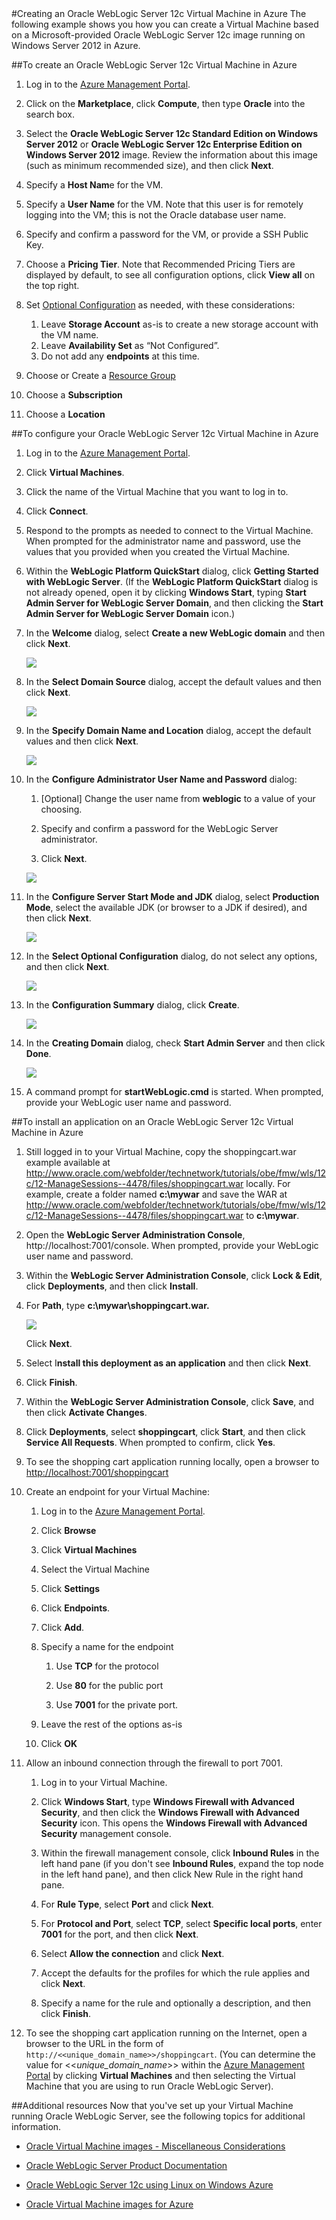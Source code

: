 <properties title="Creating an Oracle WebLogic Server 12c Virtual Machine in Azure" pageTitle="Creating an Oracle WebLogic Server 12c Virtual Machine in Azure" description="Step through an example of creating an Oracle WebLogic Server 12c virtual machine running Windows Server 2012 in Windows Azure." services="virtual-machines" authors="bbenz" documentationCenter=""/>
<tags ms.service="virtual-machines" ms.date="06/22/2015" wacn.date=""/>
#Creating an Oracle WebLogic Server 12c Virtual Machine in Azure
The following example shows you how you can create a Virtual Machine based on a Microsoft-provided Oracle WebLogic Server 12c image running on Windows Server 2012 in Azure.

##To create an Oracle WebLogic Server 12c Virtual Machine in Azure

1. Log in to the [Azure Management Portal](https://manage.windowsazure.cn).

2. Click on the **Marketplace**, click **Compute**, then type **Oracle** into the search box.

3.	Select the **Oracle WebLogic Server 12c Standard Edition on Windows Server 2012** or **Oracle WebLogic Server 12c Enterprise Edition on Windows Server 2012** image.  Review the information about this image (such as minimum recommended size), and then click **Next**.

4.	Specify a **Host Nam**e for the VM.

5.	Specify a **User Name** for the VM. Note that this user is for remotely logging into the VM; this is not the Oracle database user name.

6.	Specify and confirm a password for the VM, or provide a SSH Public Key.

7.	Choose a **Pricing Tier**.  Note that Recommended Pricing Tiers are displayed by default, to see all configuration options, click **View all** on the top right.

8.	Set [Optional Configuration](https://msdn.microsoft.com/zh-cn/library/azure/dn763935.aspx) as needed, with these considerations:
	1. Leave **Storage Account** as-is to create a new storage account with the VM name.
	2. Leave **Availability Set** as “Not Configured”.
	3. Do not add any **endpoints** at this time.

9.	Choose or Create a [Resource Group](/documentation/articles/resource-group-portal)

10. Choose a **Subscription**

11. Choose a **Location**


##To configure your Oracle WebLogic Server 12c Virtual Machine in Azure

1. Log in to the [Azure Management Portal](https://manage.windowsazure.cn).

2.	Click **Virtual Machines**.

3.	Click the name of the Virtual Machine that you want to log in to.

4.	Click **Connect**.

5.	Respond to the prompts as needed to connect to the Virtual Machine. When prompted for the administrator name and password, use the values that you provided when you created the Virtual Machine.

6.	Within the **WebLogic Platform QuickStart** dialog, click **Getting Started with WebLogic Server**. (If the **WebLogic Platform QuickStart** dialog is not already opened, open it by clicking **Windows Start**, typing **Start Admin Server for WebLogic Server Domain**, and then clicking the **Start Admin Server for WebLogic Server Domain** icon.)

7.	In the **Welcome** dialog, select **Create a new WebLogic domain** and then click **Next**.

	![](./media/virtual-machines-creating-oracle-webLogic-server-12c-virtual-machine/image10.png)

8.	In the **Select Domain Source** dialog, accept the default values and then click **Next**.

	![](./media/virtual-machines-creating-oracle-webLogic-server-12c-virtual-machine/image11.png)

9.	In the **Specify Domain Name and Location** dialog, accept the default values and then click **Next**.

	![](./media/virtual-machines-creating-oracle-webLogic-server-12c-virtual-machine/image12.png)

10.	In the **Configure Administrator User Name and Password** dialog:

	1.	[Optional] Change the user name from **weblogic** to a value of your choosing.

	2.	Specify and confirm a password for the WebLogic Server administrator.

	3.	Click **Next**.

	![](./media/virtual-machines-creating-oracle-webLogic-server-12c-virtual-machine/image13.png)

11.	In the **Configure Server Start Mode and JDK** dialog, select **Production Mode**, select the available JDK (or browser to a JDK if desired), and then click **Next**.

	![](./media/virtual-machines-creating-oracle-webLogic-server-12c-virtual-machine/image14.png)

12.	In the **Select Optional Configuration** dialog, do not select any options, and then click **Next**.

	![](./media/virtual-machines-creating-oracle-webLogic-server-12c-virtual-machine/image15.png)

13.	In the **Configuration Summary** dialog, click **Create**.

	![](./media/virtual-machines-creating-oracle-webLogic-server-12c-virtual-machine/image16.png)

14.	In the **Creating Domain** dialog, check **Start Admin Server** and then click **Done**.

	![](./media/virtual-machines-creating-oracle-webLogic-server-12c-virtual-machine/image17.png)

15.	A command prompt for **startWebLogic.cmd** is started. When prompted, provide your WebLogic user name and password.

##To install an application on an Oracle WebLogic Server 12c Virtual Machine in Azure
1.	Still logged in to your Virtual Machine, copy the shoppingcart.war example available at http://www.oracle.com/webfolder/technetwork/tutorials/obe/fmw/wls/12c/12-ManageSessions--4478/files/shoppingcart.war locally. For example, create a folder named **c:\mywar** and save the WAR at http://www.oracle.com/webfolder/technetwork/tutorials/obe/fmw/wls/12c/12-ManageSessions--4478/files/shoppingcart.war to **c:\mywar**.

2.	Open the **WebLogic Server Administration Console**, http://localhost:7001/console. When prompted, provide your WebLogic user name and password.

3.	Within the **WebLogic Server Administration Console**, click **Lock & Edit**, click **Deployments**, and then click **Install**.

4.	For **Path**, type **c:\mywar\shoppingcart.war.**

	![](./media/virtual-machines-creating-oracle-webLogic-server-12c-virtual-machine/image18.png)

	Click **Next**.

5.	Select I**nstall this deployment as an application** and then click **Next**.

6.	Click **Finish**.

7.	Within the **WebLogic Server Administration Console**, click **Save**, and then click **Activate Changes**.

8.	Click **Deployments**, select **shoppingcart**, click **Start**, and then click **Service All Requests**. When prompted to confirm, click **Yes**.

9.	To see the shopping cart application running locally, open a browser to <http://localhost:7001/shoppingcart>

10.	Create an endpoint for your Virtual Machine:

	1. Log in to the [Azure Management Portal](hhttps://manage.windowsazure.cn).

	2.	Click **Browse**

	3.	Click **Virtual Machines**

	4.	Select the Virtual Machine

	5.	Click **Settings**

	6.	Click **Endpoints**.

	7.	Click **Add**.

	8.	Specify a name for the endpoint

		1. Use **TCP** for the protocol

		2. Use **80** for the public port

		3. Use **7001** for the private port.

	9.	Leave the rest of the options as-is

	10. Click **OK**

11.	Allow an inbound connection through the firewall to port 7001.

	1.	Log in to your Virtual Machine.

	2.	Click **Windows Start**, type **Windows Firewall with Advanced Security**, and then click the **Windows Firewall with Advanced Security** icon. This opens the **Windows Firewall with Advanced Security** management console.

	3.	Within the firewall management console, click **Inbound Rules** in the left hand pane (if you don't see **Inbound Rules**, expand the top node in the left hand pane), and then click New Rule in the right hand pane.

	4.	For **Rule Type**, select **Port** and click **Next**.

	5.	For **Protocol and Port**, select **TCP**, select **Specific local ports**, enter **7001** for the port, and then click **Next**.

	6.	Select **Allow the connection** and click **Next**.

	7.	Accept the defaults for the profiles for which the rule applies and click **Next**.

	8.	Specify a name for the rule and optionally a description, and then click **Finish**.

12.	To see the shopping cart application running on the Internet, open a browser to the URL in the form of `http://<<unique_domain_name>>/shoppingcart`. (You can determine the value for <<*unique_domain_name*>> within the [Azure Management Portal](https://manage.windowsazure.cn) by clicking **Virtual Machines** and then selecting the Virtual Machine that you are using to run Oracle WebLogic Server).


##Additional resources
Now that you've set up your Virtual Machine running Oracle WebLogic Server, see the following topics for additional information.

-	[Oracle Virtual Machine images - Miscellaneous Considerations](/documentation/articles/virtual-machines-miscellaneous-considerations-oracle-virtual-machine-images)

-	[Oracle WebLogic Server Product Documentation](http://www.oracle.com/technetwork/middleware/weblogic/documentation/index.html)

-	[Oracle WebLogic Server 12c using Linux on Windows Azure](http://www.oracle.com/technetwork/middleware/weblogic/learnmore/oracle-weblogic-on-azure-wp-2020930.pdf)

-	[Oracle Virtual Machine images for Azure](/documentation/articles/virtual-machines-oracle-list-oracle-virtual-machine-images)

